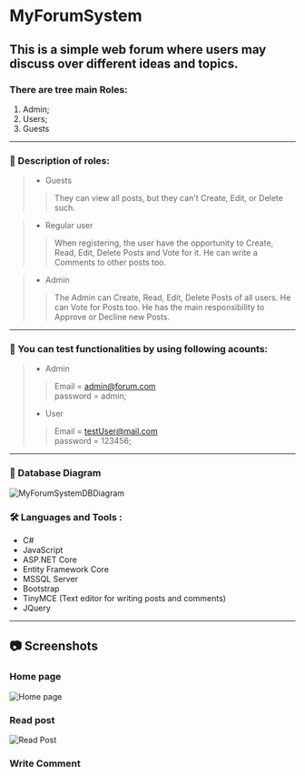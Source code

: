 # MyForumSystem
## This is a simple web forum where users may discuss over different ideas and topics.

### There are tree main Roles:
1. Admin;
2. Users;
3. Guests         
---
### :couple: Description of roles:

>- Guests<br>
>> They can view all posts, but they can't Create, Edit, or Delete such. 

>- Regular user<br>
>> When registering, the user have the opportunity to Create, Read, Edit, Delete Posts and Vote for it. He can write a Comments to other posts too.

>- Admin<br>
>> The Admin can Create, Read, Edit, Delete Posts of all users. He can Vote for Posts too. He has the main responsibility to Approve or Decline new Posts.
---
 ### :key: You can test functionalities by using following acounts:
>- Admin<br>
>> Email = admin@forum.com<br>
>> password = admin;
>- User<br>
>> Email = testUser@mail.com<br>
>> password = 123456;
---
### :floppy_disk: Database Diagram
![MyForumSystemDBDiagram](https://user-images.githubusercontent.com/64737227/193925628-46bebbd8-f73f-4296-8379-47778e886269.png)


### :hammer_and_wrench: Languages and Tools :
- C#
- JavaScript
- ASP.NET Core
- Entity Framework Core
- MSSQL Server
- Bootstrap
- TinyMCE (Text editor for writing posts and comments)
- JQuery
---
## :camera: Screenshots
### Home page
![Home page](https://user-images.githubusercontent.com/64737227/193987837-e769dbe3-5c54-4f4a-a99a-8ed6a11557d3.png)
### Read post
![Read Post](https://user-images.githubusercontent.com/64737227/193990240-9d16852f-95d4-4197-a67d-813c17002915.png)
### Write Comment

